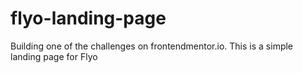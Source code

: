 # flyo-landing-page


Building one of the challenges on frontendmentor.io.  This is a simple landing page for Flyo